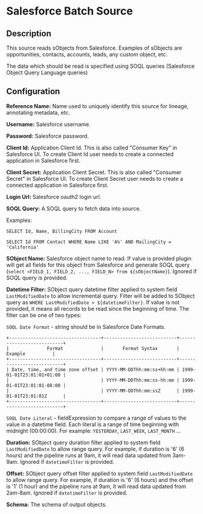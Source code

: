 # Salesforce Batch Source


Description
-----------
This source reads sObjects from Salesforce.
Examples of sObjects are opportunities, contacts, accounts, leads, any custom object, etc.

The data which should be read is specified using SOQL queries (Salesforce Object Query Language queries)

Configuration
-------------

**Reference Name:** Name used to uniquely identify this source for lineage, annotating metadata, etc.

**Username:** Salesforce username.

**Password:** Salesforce password.

**Client Id:** Application Client Id. This is also called "Consumer Key" in Salesforce UI.
To create Client Id user needs to create a connected application in Salesforce first.

**Client Secret:** Application Client Secret. This is also called "Consumer Secret" in Salesforce UI.
To create Client Secret user needs to create a connected application in Salesforce first.

**Login Url:** Salesforce oauth2 login url.

**SOQL Query:** A SOQL query to fetch data into source.

Examples:

``SELECT Id, Name, BillingCity FROM Account``

``SELECT Id FROM Contact WHERE Name LIKE 'A%' AND MailingCity = 'California'``

**SObject Name:** Salesforce object name to read. If value is provided plugin will get all fields for this object from 
Salesforce and generate SOQL query (`select <FIELD_1, FIELD_2, ..., FIELD_N> from ${sObjectName}`). 
Ignored if SOQL query is provided. 

**Datetime Filter:** SObject query datetime filter applied to system field `LastModifiedDate` to allow incremental 
query. Filter will be added to SObject query as `WHERE LastModifiedDate > ${datetimeFilter}`. If value is not provided, 
it means all records to be read since the beginning of time. 
The filter can be one of two types: 

`SOQL Date Format` - string should be in Salesforce Date Formats. 

    +----------------------------------+---------------------------+---------------------------+
    |              Format              |       Format Syntax       |          Example          |
    +----------------------------------+---------------------------+---------------------------+
    | Date, time, and time zone offset | YYYY-MM-DDThh:mm:ss+hh:mm | 1999-01-01T23:01:01+01:00 |
    |                                  | YYYY-MM-DDThh:mm:ss-hh:mm | 1999-01-01T23:01:01-08:00 |
    |                                  | YYYY-MM-DDThh:mm:ssZ      | 1999-01-01T23:01:01Z      |
    +----------------------------------+---------------------------+---------------------------+


`SOQL Date Literal` - fieldExpression to compare a range of values to the value in a datetime 
field. Each literal is a range of time beginning with midnight (00:00:00). For example: `YESTERDAY`, `LAST_WEEK`, 
`LAST_MONTH` ...

**Duration:** SObject query duration filter applied to system field `LastModifiedDate` to allow range query. For example, if duration is '6' 
(6 hours) and the pipeline runs at 9am, it will read data updated from 3am-9am. 
Ignored if `datetimeFilter` is provided.

**Offset:** SObject query offset filter applied to system field `LastModifiedDate` to allow range query. For example, if duration is '6' 
(6 hours) and the offset is '1' (1 hour) and the pipeline runs at 9am, it will read data updated from 2am-8am.
Ignored if `datetimeFilter` is provided.

**Schema:** The schema of output objects.
